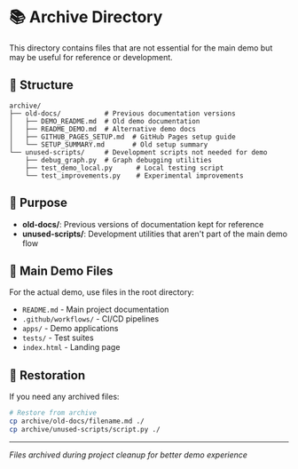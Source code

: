 # 📚 Archive Directory

This directory contains files that are not essential for the main demo but may be useful for reference or development.

## 📁 Structure

```
archive/
├── old-docs/           # Previous documentation versions
│   ├── DEMO_README.md  # Old demo documentation
│   ├── README_DEMO.md  # Alternative demo docs
│   ├── GITHUB_PAGES_SETUP.md  # GitHub Pages setup guide
│   └── SETUP_SUMMARY.md       # Old setup summary
└── unused-scripts/     # Development scripts not needed for demo
    ├── debug_graph.py  # Graph debugging utilities
    ├── test_demo_local.py      # Local testing script
    └── test_improvements.py    # Experimental improvements
```

## 🎯 Purpose

- **old-docs/**: Previous versions of documentation kept for reference
- **unused-scripts/**: Development utilities that aren't part of the main demo flow

## 🚀 Main Demo Files

For the actual demo, use files in the root directory:
- `README.md` - Main project documentation
- `.github/workflows/` - CI/CD pipelines
- `apps/` - Demo applications
- `tests/` - Test suites
- `index.html` - Landing page

## 🔄 Restoration

If you need any archived files:
```bash
# Restore from archive
cp archive/old-docs/filename.md ./
cp archive/unused-scripts/script.py ./
```

---
*Files archived during project cleanup for better demo experience*